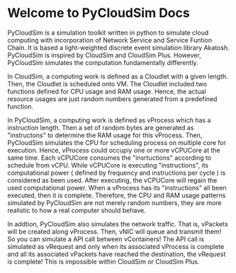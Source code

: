 # Welcome to PyCloudSim Docs

PyCloudSim is a simulation toolkit written in python to simulate cloud computing with incorporation of Network Service and Service Funtion Chain. It is based a light-weighted discrete event simulation library Akatosh. PyCloudSim is inspired by CloudSim and CloudSim Plus. However, PyCloudSim simulates the computation fundamentally differently. 

In CloudSim, a computing work is defined as a Cloudlet with a given length. Then, the Cloudlet is scheduled onto VM. The Cloudlet included two functions defined for CPU usage and RAM usage. Hence, the actual resource usages are just random numbers generated from a predefined function.

In PyCloudSim, a computing work is defined as vProcess which has a instruction length. Then a set of random bytes are generated as "instructons" to determine the RAM usage for this vProcess. Then, PyCloudSim simulates the CPU for scheduling process on multiple core for execution. Hence, vProcess could occupiy one or more vCPUCore at the same time. Each vCPUCore consumes the "insrtuctions" according to schedule from vCPU. While vCPUCore is executing "instructions", its computational power ( defined by frequency and instructions per cycle ) is considered as been used. After executing, the vCPUCore will regain the used computational power. When a vProcess has its "instructions" all been executed, then it is complete. Therefore, the CPU and RAM usage patterns simulated by PyCloudSim are not merely random numbers, they are more realistic to how a real computer should behave.

In addtion, PyCloudSim also simulates the network traffic. That is, vPackets will be created along vProcess. Then, vNIC will queue and transmit them! So you can simulate a API call between vContainers! The API call is simulated as vRequest and only when its associated vProcess is complete and all its associated vPackets have reached the destination, the vRequest is complete! This is impossible within CloudSim or CloudSim Plus.

